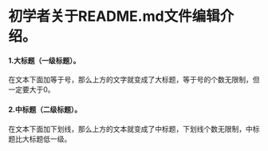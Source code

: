 初学者关于README.md文件编辑介绍。
===============================

#### 1.大标题（一级标题）。
在文本下面加等于号，那么上方的文字就变成了大标题，等于号的个数无限制，但一定要大于0。

#### 2.中标题（二级标题）。
在文本下面加下划线，那么上方的文本就变成了中标题，下划线个数无限制，中标题比大标题低一级。
